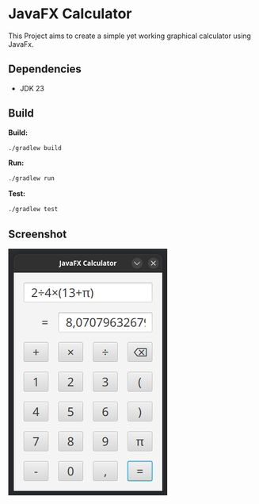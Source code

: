 JavaFX Calculator
=================

This Project aims to create a simple yet working graphical calculator using JavaFx.

Dependencies
------------

- JDK 23

Build
-----

**Build:**
```bash
./gradlew build
```

**Run:**
```bash
./gradlew run
```

**Test:**
```bash
./gradlew test
```

Screenshot
----------

![screenshot](screenshot.png)
